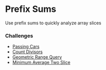 # Prefix Sums
Use prefix sums to quickly analyze array slices

### Challenges
* [Passing Cars](passing-cars.rb)
* [Count Divisors](count-divisors.rb)
* [Geometric Range Query]()
* [Minimum Average Two Slice]()
